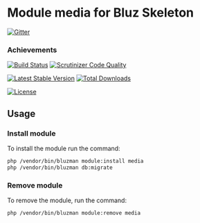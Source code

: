 # Module media for Bluz Skeleton

[![Gitter](https://badges.gitter.im/Join%20Chat.svg)](https://gitter.im/bluzphp/main)

### Achievements

[![Build Status](https://travis-ci.org/bluzphp/module-media.svg?branch=master)](https://travis-ci.org/bluzphp/module-media)
[![Scrutinizer Code Quality](https://scrutinizer-ci.com/g/bluzphp/module-media/badges/quality-score.png?b=master)](https://scrutinizer-ci.com/g/bluzphp/module-media/?branch=master)

[![Latest Stable Version](https://poser.pugx.org/bluzphp/module-media/v/stable)](https://packagist.org/packages/bluzphp/module-media)
[![Total Downloads](https://poser.pugx.org/bluzphp/module-media/downloads)](https://packagist.org/packages/bluzphp/module-media)

[![License](https://poser.pugx.org/bluzphp/module-test/license)](https://packagist.org/packages/bluzphp/module-media)

Usage
-------------------------
### Install module
To install the module run the command:
  
```bash
php /vendor/bin/bluzman module:install media
php /vendor/bin/bluzman db:migrate
```

### Remove module
To remove the module, run the command:
    
```bash
php /vendor/bin/bluzman module:remove media
```
